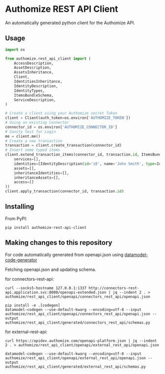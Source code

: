 # Authomize REST API Client
An automatically generated python client for the Authomize API.

## Usage

```python
import os

from authomize.rest_api_client import (
    AccessDescription,
    AssetDescription,
    AssetsInheritance,
    Client,
    IdentitiesInheritance,
    IdentityDescription,
    IdentityTypes,
    ItemsBundleSchema,
    ServiceDescription,
)

# Create a client using your Authomize secret Token
client = Client(auth_token=os.environ['AUTHOMIZE_TOKEN'])
# Using an existing connector
connector_id = os.environ['AUTHOMIZE_CONNECTOR_ID']
# Sanity test for Login
me = client.me()
# Create a new transaction
transaction = client.create_transaction(connector_id)
# Insert some typed items
client.extend_transaction_items(connector_id, transaction.id, ItemsBundleSchema(
    services=[],
    identities=[IdentityDescription(id='i0', name='John Smith', type=IdentityTypes.User.value)],
    assets=[],
    inheritanceIdentities=[],
    inheritanceAssets=[],
    access=[]
))
client.apply_transaction(connector_id, transaction.id)
```

## Installing

From PyPI:

```
pip install authomize-rest-api-client
```

## Making changes to this repository

For code automatically generated from openapi.json using [datamodel-code-generator](https://github.com/koxudaxi/datamodel-code-generator)

Fetching openapi.json and updating schema.

for connectors-rest-api:
```
curl --socks5-hostname 127.0.0.1:1337 http://connectors-rest-api.application.svc:8080/openapi-extended.json | jq --indent 2 . > authomize/rest_api_client/openapi/connectors_rest_api/openapi.json
```
```
pip install -e .[codegen]
datamodel-codegen --use-default-kwarg --encoding=utf-8 --input authomize/rest_api_client/openapi/connectors_rest_api/openapi.json --output authomize/rest_api_client/generated/connectors_rest_api/schemas.py
```

for external-rest-api:
```
curl https://apidev.authomize.com/openapi-platform.json | jq --indent 2 . > authomize/rest_api_client/openapi/external_rest_api/openapi.json
```
```
datamodel-codegen --use-default-kwarg --encoding=utf-8 --input authomize/rest_api_client/openapi/external_rest_api/openapi.json --output authomize/rest_api_client/generated/external_rest_api/schemas.py
```
